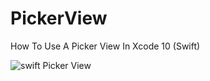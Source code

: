 # PickerView
How To Use A Picker View In Xcode 10 (Swift)

![swift Picker View](https://i.ibb.co/Yh4m1PK/pickerview.png)
